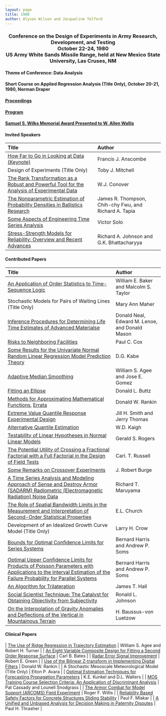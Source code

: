 ```yaml
---
layout: page
title: 1980
author: Alyson Wilson and Jacqueline Telford
---
```

<div align="center"><h3>Conference on the Design of Experiments in Army Research, Development, and Testing<br>
October 22-24, 1980<br>
US Army White Sands Missile Range, held at New Mexico State University, Las Cruses, NM</h3></div>

#### Theme of Conference: Data Analysis

#### Short Course on Applied Regression Analysis (Title Only), October 20-21, 1980, Norman Draper

#### [Proceedings](https://alysongwilson.github.io/ACAS/DOE3/DOE26.pdf#page=1)

#### [Program](https://alysongwilson.github.io/ACAS/DOE3/DOE26.pdf#page=10)

#### [Samuel S. Wilks Memorial Award Presented to W. Allen Wallis](https://alysongwilson.github.io/ACAS/DOE3/DOE26.pdf#page=127)


#### Invited Speakers

| Title | Author |
| :--- | :--- |
| [How Far to Go in Looking at Data (Keynote)](https://alysongwilson.github.io/ACAS/DOE3/DOE26.pdf#page=18) | Francis J. Anscombe |
| Design of Experiments (Title Only) | Toby J. Mitchell |
| [The Rank Transformation as a Robust and Powerful Tool for the Analysis of Experimental Data](https://alysongwilson.github.io/ACAS/DOE3/DOE26.pdf#page=288) | W.J. Conover |
| [The Nonparametric Estimation of Probability Densities in Ballistics Research](https://alysongwilson.github.io/ACAS/DOE3/DOE26.pdf#page=322) | James R. Thompson, Chih-chy Fwu, and Richard A. Tapia |
| [Some Aspects of Engineering Time Series Analysis](https://alysongwilson.github.io/ACAS/DOE3/DOE26.pdf#page=530) | Victor Solo |
| [Stress-Strength Models for Reliability: Overview and Recent Advances](https://alysongwilson.github.io/ACAS/DOE3/DOE26.pdf#page=540) | Richard A. Johnson and G.K. Bhattacharyya |

#### Contributed Papers

| Title | Author |
| :--- | :--- |
| [An Application of Order Statistics to Time-Sequence Logic](https://alysongwilson.github.io/ACAS/DOE3/DOE26.pdf#page=57) | William E. Baker and Malcolm S. Taylor |
| Stochastic Models for Pairs of Waiting Lines (Title Only) | Mary Ann Maher |
| [Inference Procedures for Determining Life Time Estimates of Advanced Materialse](https://alysongwilson.github.io/ACAS/DOE3/DOE26.pdf#page=101) | Donald Neal, Edward M. Lenoe, and Donald Mason |
| [Risks to Neighboring Facilities](https://alysongwilson.github.io/ACAS/DOE3/DOE26.pdf#page=115) | Paul C. Cox |
| [Some Results for the Univariate Normal Random Linear Regression Model Prediction Theory](https://alysongwilson.github.io/ACAS/DOE3/DOE26.pdf#page=141) | D.G. Kabe |
| [Adaptive Median Smoothing](https://alysongwilson.github.io/ACAS/DOE3/DOE26.pdf#page=152) | William S. Agee and Jose E. Gomez |
| [Fitting an Ellipse](https://alysongwilson.github.io/ACAS/DOE3/DOE26.pdf#page=180) | Donald L. Buttz |
| [Methods for Approximating Mathematical Functions](https://alysongwilson.github.io/ACAS/DOE3/DOE26.pdf#page=196), [Errata](https://alysongwilson.github.io/ACAS/DOE27/DOE27.pdf#page=528) | Donald W. Rankin |
| [Extreme Value Quantile Response Experimental Design](https://alysongwilson.github.io/ACAS/DOE3/DOE26.pdf#page=267) | Jill H. Smith and Jerry Thomas |
| [Alternative Quantile Estimation](https://alysongwilson.github.io/ACAS/DOE3/DOE26.pdf#page=301) | W.D. Kaigh |
| [Testability of Linear Hypotheses in Normal Linear Models](https://alysongwilson.github.io/ACAS/DOE3/DOE26.pdf#page=340) | Gerald S. Rogers |
| [The Potential Utility of Crossing a Fractional Factorial with a Full Factorial in the Design of Field Tests](https://alysongwilson.github.io/ACAS/DOE3/DOE26.pdf#page=348) | Carl. T. Russell |
| [Some Remarks on Crossover Experiments](https://alysongwilson.github.io/ACAS/DOE3/DOE26.pdf#page=360) | J. Robert Burge |
| [A Time Series Analysis and Modeling Approach of Sense and Destroy Armor (SADARM) Radiometric (Electromagnetic Radiation) Noise Data](https://alysongwilson.github.io/ACAS/DOE3/DOE26.pdf#page=384) | Richard T. Maruyama |
| [The Role of Spatial Bandwidth Limits in the Measurement and Interpretation of Second-Order Statistical Properties](https://alysongwilson.github.io/ACAS/DOE3/DOE26.pdf#page=399) | E.L. Church |
| Development of an Idealized Growth Curve Model (Title Only) | Larry H. Crow |
| [Bounds for Optimal Confidence Limits for Series Systems](https://alysongwilson.github.io/ACAS/DOE3/DOE26.pdf#page=423) | Bernard Harris and Andrew P. Soms |
| [Optimal Upper Confidence Limits for Products of Poisson Parameters with Applications to the Interval Estimation of the Failure Probability for Parallel Systems](https://alysongwilson.github.io/ACAS/DOE3/DOE26.pdf#page=442) | Bernard Harris and Andrew P. Soms |
| [An Algorithm for Trilateration](https://alysongwilson.github.io/ACAS/DOE3/DOE26.pdf#page=508) | James T. Hall |
| [Social Scientist Technique: The Catalyst for Obtaining Objectivity from Subjectivity](https://alysongwilson.github.io/ACAS/DOE3/DOE26.pdf#page=525) | Ronald L. Johnson |
| [On the Interpolation of Gravity Anomalies and Deflections of the Vertical in Mountainous Terrain](https://alysongwilson.github.io/ACAS/DOE3/DOE26.pdf#page=558) | H. Baussus-von Luetzow |


#### Clinical Papers

| [The Use of Ridge Regression in Trajectory Estimation](https://alysongwilson.github.io/ACAS/DOE3/DOE26.pdf#page=28) | William S. Agee and Robert H. Turner |
| [An Eight Variable Composite Design for Fitting a Second Order Response Surface](https://alysongwilson.github.io/ACAS/DOE3/DOE26.pdf#page=41) | Carl B. Bates |
| [Radar Error Signal Improvement](https://alysongwilson.github.io/ACAS/DOE3/DOE26.pdf#page=71) | Robert E. Green |
| [Use of the Bilinear Z-transform in Implementing Digital Filters](https://alysongwilson.github.io/ACAS/DOE3/DOE26.pdf#page=79) | Donald W. Rankin |
| A Stochastic Mesoscale Meteorological Model (Title Only) | Elton P. Avara |
| [Optimal Estimation Techniques for Forecasting Propagation Parameters](https://alysongwilson.github.io/ACAS/DOE3/DOE26.pdf#page=137) | K.E. Kunkel and D.L. Walters |
| [MOS Training Course Selection Criteria: An Application of Discriminant Analysis](https://alysongwilson.github.io/ACAS/DOE3/DOE26.pdf#page=250) | Pat Cassady and Lounell Snodgrass |
| [The Armor Combat for Model Support (ARCOMS) Field Experiment](https://alysongwilson.github.io/ACAS/DOE3/DOE26.pdf#page=260) | Roger F. Willis |
| [Reliability Based Safety Factors for Concrete Structures Sliding Stability](https://alysongwilson.github.io/ACAS/DOE3/DOE26.pdf#page=466) | Paul F. Mlakar |
| [A Unified and Unbiased Analysis for Decision Making in Paternity Disputes](https://alysongwilson.github.io/ACAS/DOE3/DOE26.pdf#page=476) | Paul H. Thrasher |
